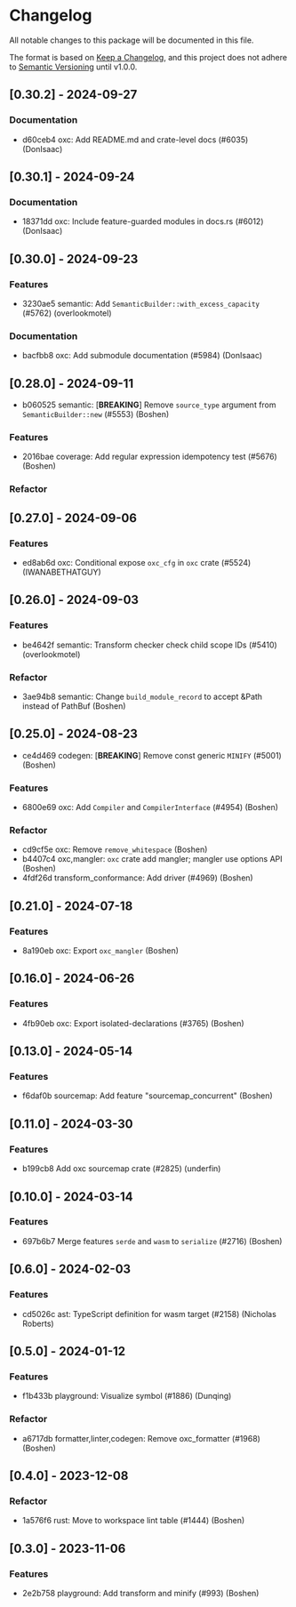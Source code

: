 # Changelog

All notable changes to this package will be documented in this file.

The format is based on [Keep a Changelog](https://keepachangelog.com/en/1.0.0/),
and this project does not adhere to
[Semantic Versioning](https://semver.org/spec/v2.0.0.html) until v1.0.0.

## [0.30.2] - 2024-09-27

### Documentation

-   d60ceb4 oxc: Add README.md and crate-level docs (#6035) (DonIsaac)

## [0.30.1] - 2024-09-24

### Documentation

-   18371dd oxc: Include feature-guarded modules in docs.rs (#6012) (DonIsaac)

## [0.30.0] - 2024-09-23

### Features

-   3230ae5 semantic: Add `SemanticBuilder::with_excess_capacity` (#5762)
    (overlookmotel)

### Documentation

-   bacfbb8 oxc: Add submodule documentation (#5984) (DonIsaac)

## [0.28.0] - 2024-09-11

-   b060525 semantic: [**BREAKING**] Remove `source_type` argument from
    `SemanticBuilder::new` (#5553) (Boshen)

### Features

-   2016bae coverage: Add regular expression idempotency test (#5676) (Boshen)

### Refactor

## [0.27.0] - 2024-09-06

### Features

-   ed8ab6d oxc: Conditional expose `oxc_cfg` in `oxc` crate (#5524)
    (IWANABETHATGUY)

## [0.26.0] - 2024-09-03

### Features

-   be4642f semantic: Transform checker check child scope IDs (#5410)
    (overlookmotel)

### Refactor

-   3ae94b8 semantic: Change `build_module_record` to accept &Path instead of
    PathBuf (Boshen)

## [0.25.0] - 2024-08-23

-   ce4d469 codegen: [**BREAKING**] Remove const generic `MINIFY` (#5001)
    (Boshen)

### Features

-   6800e69 oxc: Add `Compiler` and `CompilerInterface` (#4954) (Boshen)

### Refactor

-   cd9cf5e oxc: Remove `remove_whitespace` (Boshen)
-   b4407c4 oxc,mangler: `oxc` crate add mangler; mangler use options API
    (Boshen)
-   4fdf26d transform_conformance: Add driver (#4969) (Boshen)

## [0.21.0] - 2024-07-18

### Features

-   8a190eb oxc: Export `oxc_mangler` (Boshen)

## [0.16.0] - 2024-06-26

### Features

-   4fb90eb oxc: Export isolated-declarations (#3765) (Boshen)

## [0.13.0] - 2024-05-14

### Features

-   f6daf0b sourcemap: Add feature "sourcemap_concurrent" (Boshen)

## [0.11.0] - 2024-03-30

### Features

-   b199cb8 Add oxc sourcemap crate (#2825) (underfin)

## [0.10.0] - 2024-03-14

### Features

-   697b6b7 Merge features `serde` and `wasm` to `serialize` (#2716) (Boshen)

## [0.6.0] - 2024-02-03

### Features

-   cd5026c ast: TypeScript definition for wasm target (#2158) (Nicholas
    Roberts)

## [0.5.0] - 2024-01-12

### Features

-   f1b433b playground: Visualize symbol (#1886) (Dunqing)

### Refactor

-   a6717db formatter,linter,codegen: Remove oxc_formatter (#1968) (Boshen)

## [0.4.0] - 2023-12-08

### Refactor

-   1a576f6 rust: Move to workspace lint table (#1444) (Boshen)

## [0.3.0] - 2023-11-06

### Features

-   2e2b758 playground: Add transform and minify (#993) (Boshen)
